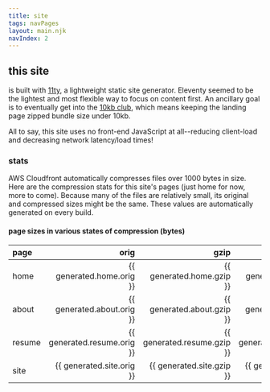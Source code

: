 ```yaml
---
title: site
tags: navPages
layout: main.njk
navIndex: 2
---
```


## this site
is built with [11ty](https://www.11ty.dev/), a lightweight static site generator. Eleventy seemed to be the lightest and most flexible way to focus on content first. An ancillary goal is
to eventually get into the [10kb club](https://10kbclub.com/), which means keeping the landing page zipped bundle size under 10kb.

All to say, this site uses no front-end JavaScript at all--reducing client-load and decreasing network latency/load times!

### stats
AWS Cloudfront automatically compresses files over 1000 bytes in size. Here are the compression stats for this site's pages (just home for now, more to come). Because many of the files are relatively
small, its original and compressed sizes might be the same. These values are automatically generated on every build.

#### page sizes in various states of compression (bytes)
| page | orig | gzip | brotli |
| :--- | ---: | ---: | -----: |
| home | {{ generated.home.orig }} | {{ generated.home.gzip }} | {{ generated.home.br }} |
| about | {{ generated.about.orig }} | {{ generated.about.gzip }} | {{ generated.about.br }} |
| resume | {{ generated.resume.orig }} | {{ generated.resume.gzip }} | {{ generated.resume.br }} |
| site | {{ generated.site.orig }} | {{ generated.site.gzip }} | {{ generated.site.br }} |
